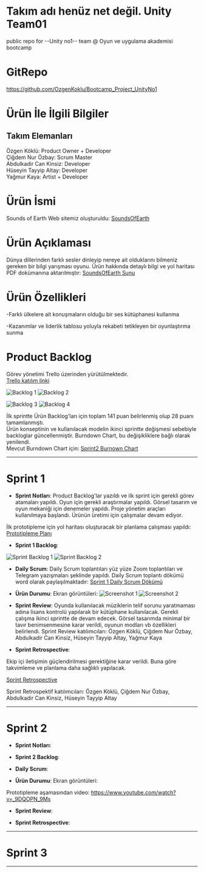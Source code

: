 # Takım adı henüz net değil. Unity Team01
public repo for --Unity no1-- team @ Oyun ve uygulama akademisi bootcamp

# GitRepo 
https://github.com/OzgenKoklu/Bootcamp_Project_UnityNo1

# Ürün İle İlgili Bilgiler

## Takım Elemanları
Özgen Köklü: Product Owner + Developer\
Çiğdem Nur Özbay: Scrum Master\
Abdulkadir Can Kinsiz: Developer \
Hüseyin Tayyip Altay: Developer\
Yağmur Kaya: Artist + Developer

# Ürün İsmi 
Sounds of Earth
Web sitemiz oluşturuldu: [SoundsOfEarth](https://soundsofearth.space/) 
  
# Ürün Açıklaması
Dünya dillerinden farklı sesler dinleyip nereye ait olduklarını bilmeniz gereken bir bilgi yarışması oyunu.
Ürün hakkında detaylı bilgi ve yol haritası PDF dokümanına aktarılmıştır:
[SoundsOfEarth Sunu](https://github.com/OzgenKoklu/Bootcamp_Project_UnityNo1/blob/main/project_management/Dokumantasyon/1SPRNT/SoundOfEarthSunu.pdf)

# Ürün Özellikleri
-Farklı ülkelere ait konuşmaların olduğu bir ses kütüphanesi kullanma

-Kazanımlar ve liderlik tablosu yoluyla rekabeti tetikleyen bir oyunlaştırma sunma

# Product Backlog
Görev yönetimi Trello üzerinden yürütülmektedir.\
[Trello katılım linki](https://trello.com/invite/b/RPMgE7Mm/1f29d3ec6b6802a52aa31b651cce30ff/soundsofearth)


  ![Backlog 1](https://github.com/OzgenKoklu/Bootcamp_Project_UnityNo1/blob/main/project_management/Dokumantasyon/1SPRNT/ProductBacklog1.png)
  ![Backlog 2](https://github.com/OzgenKoklu/Bootcamp_Project_UnityNo1/blob/main/project_management/Dokumantasyon/1SPRNT/ProductBacklog2.png)
  
  ![Backlog 3](https://github.com/OzgenKoklu/Bootcamp_Project_UnityNo1/blob/main/project_management/Dokumantasyon/1SPRNT/ProductBacklog3.png)
  ![Backlog 4](https://github.com/OzgenKoklu/Bootcamp_Project_UnityNo1/blob/main/project_management/Dokumantasyon/1SPRNT/ProductBacklog4.png)

İlk sprintte Ürün Backlog'ları için toplam 141 puan belirlenmiş olup 28 puanı tamamlanmıştı.\
Ürün konseptinin ve kullanılacak modelin ikinci sprintte değişmesi sebebiyle backloglar güncellenmiştir. Burndown Chart, bu değişikliklere bağlı olarak yenilendi.\
Mevcut Burndown Chart için: [Sprint2 Burnown Chart](https://github.com/OzgenKoklu/Bootcamp_Project_UnityNo1/blob/main/project_management/Dokumantasyon/2SPRNT/Team01_BurndownChartSp2.xlsx)

---

# Sprint 1

- **Sprint Notları**: Product Backlog'lar yazıldı ve ilk sprint için gerekli görev atamaları yapıldı. Oyun için gerekli araştırmalar yapıldı. Görsel tasarım ve oyun mekaniği için denemeler yapıldı. Proje yönetim araçları kullanılmaya başlandı. Ürünün üretimi için çalışmalar devam ediyor.

İlk prototipleme için yol haritası oluşturacak bir planlama çalışması yapıldı: [Prototipleme Planı](https://github.com/OzgenKoklu/Bootcamp_Project_UnityNo1/blob/main/project_management/Dokumantasyon/1SPRNT/Sounds_of_Earth_-_Planning.pdf)

- **Sprint 1 Backlog**: 
 
 ![Sprint Backlog 1](https://github.com/OzgenKoklu/Bootcamp_Project_UnityNo1/blob/main/project_management/Dokumantasyon/1SPRNT/Sprint1Backlog.png)
 ![Sprint Backlog 2](https://github.com/OzgenKoklu/Bootcamp_Project_UnityNo1/blob/main/project_management/Dokumantasyon/1SPRNT/Sprint1Backlog2.png)

- **Daily Scrum**: 
Daily Scrum toplantıları yüz yüze Zoom toplantıları ve Telegram yazışmaları şeklinde yapıldı. Daily Scrum toplantı dökümü word olarak paylaşılmaktadır:
[Sprint 1 Daily Scrum Dökümü](https://github.com/OzgenKoklu/Bootcamp_Project_UnityNo1/blob/main/project_management/Dokumantasyon/1SPRNT/DailyScrumMeetingNotesSprint1.docx?raw=true)

- **Ürün Durumu**: Ekran görüntüleri:
  ![Screenshot 1](https://github.com/OzgenKoklu/Bootcamp_Project_UnityNo1/blob/main/project_management/Dokumantasyon/1SPRNT/productss1.jpeg)
  ![Screenshot 2](https://github.com/OzgenKoklu/Bootcamp_Project_UnityNo1/blob/main/project_management/Dokumantasyon/1SPRNT/productss2.jpeg)
  
- **Sprint Review**: 
Oyunda kullanılacak müziklerin telif sorunu yaratmaması adına lisans kontrolü yapılarak bir kütüphane kullanılacak. Gerekli çalışma ikinci sprintte de devam edecek. Görsel tasarımda minimal bir tavır benimsenmesine karar verildi, oyunun modları vb özellikleri belirlendi.
Sprint Review katılımcıları:
Özgen Köklü,
Çiğdem Nur Özbay,
Abdulkadir Can Kinsiz,
Hüseyin Tayyip Altay,
Yağmur Kaya


- **Sprint Retrospective**:

Ekip içi iletişimin güçlendirilmesi gerektiğine karar verildi. Buna göre takvimleme ve planlama daha sağlıklı yapılacak.

[Sprint Retrospective](https://github.com/OzgenKoklu/Bootcamp_Project_UnityNo1/blob/main/project_management/Dokumantasyon/1SPRNT/RetrospektifMeetingNotesSprint1.docx?raw=true)

Sprint Retrospektif katılımcıları:
Özgen Köklü,
Çiğdem Nur Özbay,
Abdulkadir Can Kinsiz,
Hüseyin Tayyip Altay


---

# Sprint 2

- **Sprint Notları**: 

- **Sprint 2 Backlog**: 

- **Daily Scrum**: 

- **Ürün Durumu**: Ekran görüntüleri:

Prototipleme aşamasından video: https://www.youtube.com/watch?v=_9DQOPN_9Ms

- **Sprint Review**: 

- **Sprint Retrospective**:

---

# Sprint 3

---

